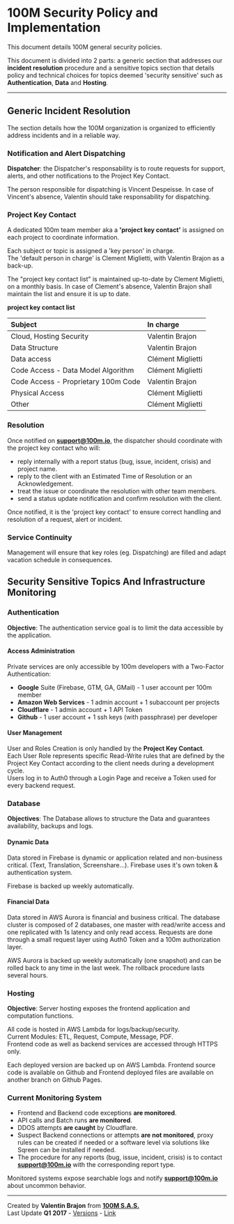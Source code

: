 # 100M Security Policy and Implementation

This document details 100M general security policies.  

This document is divided into 2 parts: a generic section that addresses our **incident resolution** procedure and a sensitive topics section that details policy and technical choices for topics deemed 'security sensitive' such as **Authentication**, **Data** and **Hosting**.  

---
## Generic Incident Resolution
The section details how the 100M organization is organized to efficiently address incidents and in a reliable way.



### Notification and Alert Dispatching
**Dispatcher**: the Dispatcher's responsability is to route requests for support, alerts, and other notifications to the Project Key Contact. 

The person responsible for dispatching is Vincent Despeisse. In case of Vincent's absence, Valentin should take responsability for dispatching.

### Project Key Contact
A dedicated 100m team member aka a **'project key contact'** is assigned on each project to coordinate information.

Each subject or topic is assigned a 'key person' in charge.  
The 'default person in charge' is Clement Miglietti, with Valentin Brajon as a back-up.

The "project key contact list" is maintained up-to-date by Clement Miglietti, on a monthly basis. In case of Clement's absence, Valentin Brajon shall maintain the list and ensure it is up to date.

**project key contact list**

| Subject                             | In charge         |
|:------------------------------------|:------------------|
| Cloud, Hosting Security             | Valentin Brajon   |
| Data Structure                      | Valentin Brajon   |
| Data access                         | Clément Miglietti |
| Code Access - Data Model Algorithm  | Clément Miglietti |
| Code Access - Proprietary 100m Code | Valentin Brajon   |
| Physical Access                     | Clément Miglietti |
| Other                               | Clément Miglietti |

### Resolution
Once notified on **support@100m.io**, the dispatcher should coordinate with the project key contact who will:
  - reply internally with a report status (bug, issue, incident, crisis) and project name.
  - reply to the client with an Estimated Time of Resolution or an Acknowledgement.
  - treat the issue or coordinate the resolution with other team members.
  - send a status update notification and confirm resolution with the client.  

Once notified, it is the 'project key contact' to ensure correct handling and resolution of a request, alert or incident.

### Service Continuity
Management will ensure that key roles (eg. Dispatching) are filled and adapt vacation schedule in consequences.


## Security Sensitive Topics And Infrastructure Monitoring
### Authentication

**Objective**: The authentication service goal is to limit the data accessible by the application.
####  Access Administration
Private services are only accessible by 100m developers with a Two-Factor Authentication:
- **Google** Suite (Firebase, GTM, GA, GMail) - 1 user account per 100m member
- **Amazon Web Services** - 1 admin account + 1 subaccount per projects
- **Cloudflare** - 1 admin account + 1 API Token
- **Github** - 1 user account + 1 ssh keys (with passphrase) per developer

#### User Management
User and Roles Creation is only handled by the **Project Key Contact**.  
Each User Role represents specific Read-Write rules that are defined by the Project Key Contact according to the client needs during a development cycle.  
Users log in to Auth0 through a Login Page and receive a Token used for every backend request.  

### Database

**Objectives**: The Database allows to structure the Data and guarantees availability, backups and logs.

#### Dynamic Data
Data stored in Firebase is dynamic or application related and non-business critical. (Text, Translation, Screenshare...). Firebase uses it's own token & authentication system.

Firebase is backed up weekly automatically.

#### Financial Data
Data stored in AWS Aurora is financial and business critical. The database cluster is composed of 2 databases, one master with read/write access and one replicated with 1s latency and only read access. Requests are done through a small request layer using Auth0 Token and a 100m authorization layer.

AWS Aurora is backed up weekly automatically (one snapshot) and can be rolled back to any time in the last week. The rollback procedure lasts several hours.

### Hosting

**Objective**: Server hosting exposes the frontend application and computation functions.

All code is hosted in AWS Lambda for logs/backup/security.  
Current Modules: ETL, Request, Compute, Message, PDF.  
Frontend code as well as backend services are accessed through HTTPS only.

Each deployed version are backed up on AWS Lambda. Frontend source code is available on Github and Frontend deployed files are available on another branch on Github Pages.

### Current Monitoring System
- Frontend and Backend code exceptions **are monitored**.
- API calls and Batch runs **are monitored**.
- DDOS attempts **are caught** by Cloudflare.
- Suspect Backend connections or attempts **are not monitored**, proxy rules can be created if needed or a software level via solutions like Sqreen can be installed if needed.
- The procedure for any reports (bug, issue, incident, crisis) is to contact **support@100m.io** with the corresponding report type.

Monitored systems expose searchable logs and notify **support@100m.io** about uncommon behavior.

---

<footer>
  <grid>
    <div col="1/2">
      Created by <strong>Valentin Brajon</strong> from <strong><a att href="https://100m.io" target="_blank">100M S.A.S.</a></strong>
    </div>
    <div col="1/2" txt="r">
      Last Update <strong>Q1 2017</strong> - <a att href="https://github.com/100-m/100m.io/commits/master/extra/docs/file-security.md" target="_blank">Versions</a> - <a att href="https://100m.io/extra/markdown.html?docs/file-security.md" target="_blank">Link</a>
    </div>
  </grid>
</footer>